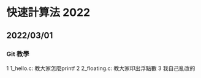 # 快速計算法 2022

## 2022/03/01

### Git 教學

1 1_hello.c: 教大家怎麼printf
2 2_floating.c: 教大家印出浮點數
3 我自己亂改的
